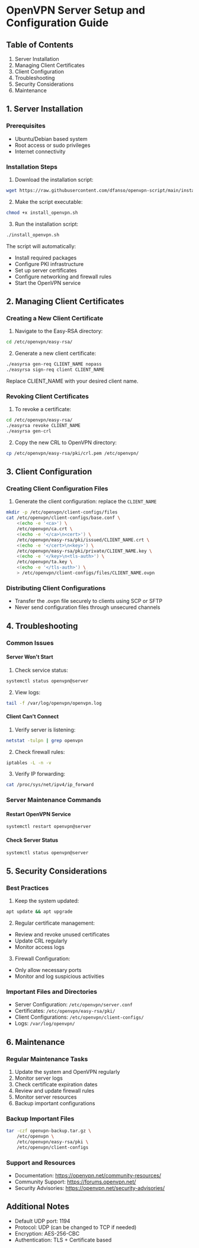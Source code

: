 # OpenVPN Server Setup and Configuration Guide

## Table of Contents
1. Server Installation
2. Managing Client Certificates
3. Client Configuration
4. Troubleshooting
5. Security Considerations
6. Maintenance

## 1. Server Installation

### Prerequisites
- Ubuntu/Debian based system
- Root access or sudo privileges
- Internet connectivity

### Installation Steps
1. Download the installation script:
```bash
wget https://raw.githubusercontent.com/dfanso/openvpn-script/main/install_openvpn.sh
```

2. Make the script executable:
```bash
chmod +x install_openvpn.sh
```

3. Run the installation script:
```bash
./install_openvpn.sh
```

The script will automatically:
- Install required packages
- Configure PKI infrastructure
- Set up server certificates
- Configure networking and firewall rules
- Start the OpenVPN service

## 2. Managing Client Certificates

### Creating a New Client Certificate
1. Navigate to the Easy-RSA directory:
```bash
cd /etc/openvpn/easy-rsa/
```

2. Generate a new client certificate:
```bash
./easyrsa gen-req CLIENT_NAME nopass
./easyrsa sign-req client CLIENT_NAME
```
Replace CLIENT_NAME with your desired client name.

### Revoking Client Certificates
1. To revoke a certificate:
```bash
cd /etc/openvpn/easy-rsa/
./easyrsa revoke CLIENT_NAME
./easyrsa gen-crl
```

2. Copy the new CRL to OpenVPN directory:
```bash
cp /etc/openvpn/easy-rsa/pki/crl.pem /etc/openvpn/
```

## 3. Client Configuration

### Creating Client Configuration Files
1. Generate the client configuration:
replace the ```CLIENT_NAME```
```bash
mkdir -p /etc/openvpn/client-configs/files
cat /etc/openvpn/client-configs/base.conf \
    <(echo -e '<ca>') \
    /etc/openvpn/ca.crt \
    <(echo -e '</ca>\n<cert>') \
    /etc/openvpn/easy-rsa/pki/issued/CLIENT_NAME.crt \
    <(echo -e '</cert>\n<key>') \
    /etc/openvpn/easy-rsa/pki/private/CLIENT_NAME.key \
    <(echo -e '</key>\n<tls-auth>') \
    /etc/openvpn/ta.key \
    <(echo -e '</tls-auth>') \
    > /etc/openvpn/client-configs/files/CLIENT_NAME.ovpn
```

### Distributing Client Configurations
- Transfer the .ovpn file securely to clients using SCP or SFTP
- Never send configuration files through unsecured channels

## 4. Troubleshooting

### Common Issues

#### Server Won't Start
1. Check service status:
```bash
systemctl status openvpn@server
```

2. View logs:
```bash
tail -f /var/log/openvpn/openvpn.log
```

#### Client Can't Connect
1. Verify server is listening:
```bash
netstat -tulpn | grep openvpn
```

2. Check firewall rules:
```bash
iptables -L -n -v
```

3. Verify IP forwarding:
```bash
cat /proc/sys/net/ipv4/ip_forward
```

### Server Maintenance Commands

#### Restart OpenVPN Service
```bash
systemctl restart openvpn@server
```

#### Check Server Status
```bash
systemctl status openvpn@server
```

## 5. Security Considerations

### Best Practices
1. Keep the system updated:
```bash
apt update && apt upgrade
```

2. Regular certificate management:
- Review and revoke unused certificates
- Update CRL regularly
- Monitor access logs

3. Firewall Configuration:
- Only allow necessary ports
- Monitor and log suspicious activities

### Important Files and Directories
- Server Configuration: `/etc/openvpn/server.conf`
- Certificates: `/etc/openvpn/easy-rsa/pki/`
- Client Configurations: `/etc/openvpn/client-configs/`
- Logs: `/var/log/openvpn/`

## 6. Maintenance

### Regular Maintenance Tasks
1. Update the system and OpenVPN regularly
2. Monitor server logs
3. Check certificate expiration dates
4. Review and update firewall rules
5. Monitor server resources
6. Backup important configurations

### Backup Important Files
```bash
tar -czf openvpn-backup.tar.gz \
    /etc/openvpn \
    /etc/openvpn/easy-rsa/pki \
    /etc/openvpn/client-configs
```

### Support and Resources
- Documentation: https://openvpn.net/community-resources/
- Community Support: https://forums.openvpn.net/
- Security Advisories: https://openvpn.net/security-advisories/

## Additional Notes
- Default UDP port: 1194
- Protocol: UDP (can be changed to TCP if needed)
- Encryption: AES-256-CBC
- Authentication: TLS + Certificate based